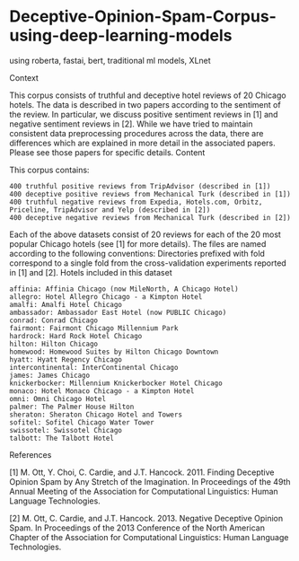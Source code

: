 # Deceptive-Opinion-Spam-Corpus-using-deep-learning-models
using roberta, fastai, bert, traditional ml models, XLnet


Context

This corpus consists of truthful and deceptive hotel reviews of 20 Chicago hotels. The data is described in two papers according to the sentiment of the review. In particular, we discuss positive sentiment reviews in [1] and negative sentiment reviews in [2].
While we have tried to maintain consistent data preprocessing procedures across the data, there are differences which are explained in more detail in the associated papers. Please see those papers for specific details.
Content

This corpus contains:

    400 truthful positive reviews from TripAdvisor (described in [1])
    400 deceptive positive reviews from Mechanical Turk (described in [1])
    400 truthful negative reviews from Expedia, Hotels.com, Orbitz, Priceline, TripAdvisor and Yelp (described in [2])
    400 deceptive negative reviews from Mechanical Turk (described in [2])

Each of the above datasets consist of 20 reviews for each of the 20 most popular Chicago hotels (see [1] for more details). The files are named according to the following conventions:
Directories prefixed with fold correspond to a single fold from the cross-validation experiments reported in [1] and [2].
Hotels included in this dataset

    affinia: Affinia Chicago (now MileNorth, A Chicago Hotel)
    allegro: Hotel Allegro Chicago - a Kimpton Hotel
    amalfi: Amalfi Hotel Chicago
    ambassador: Ambassador East Hotel (now PUBLIC Chicago)
    conrad: Conrad Chicago
    fairmont: Fairmont Chicago Millennium Park
    hardrock: Hard Rock Hotel Chicago
    hilton: Hilton Chicago
    homewood: Homewood Suites by Hilton Chicago Downtown
    hyatt: Hyatt Regency Chicago
    intercontinental: InterContinental Chicago
    james: James Chicago
    knickerbocker: Millennium Knickerbocker Hotel Chicago
    monaco: Hotel Monaco Chicago - a Kimpton Hotel
    omni: Omni Chicago Hotel
    palmer: The Palmer House Hilton
    sheraton: Sheraton Chicago Hotel and Towers
    sofitel: Sofitel Chicago Water Tower
    swissotel: Swissotel Chicago
    talbott: The Talbott Hotel

References

[1] M. Ott, Y. Choi, C. Cardie, and J.T. Hancock. 2011. Finding Deceptive Opinion Spam by Any Stretch of the Imagination. In Proceedings of the 49th Annual Meeting of the Association for Computational Linguistics: Human Language Technologies.

[2] M. Ott, C. Cardie, and J.T. Hancock. 2013. Negative Deceptive Opinion Spam. In Proceedings of the 2013 Conference of the North American Chapter of the Association for Computational Linguistics: Human Language Technologies.
